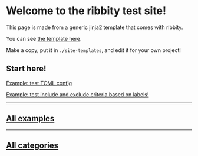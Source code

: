 

# Welcome to the ribbity test site!

This page is made from a generic jinja2 template that comes with ribbity.

You can see [the template here](https://github.com/ctb/ribbity/blob/main/ribbity/templates/index.md).

Make a copy, put it in `./site-templates`, and edit it for your own project!

## Start here!




[Example: test TOML config](3-test-toml-config.md)





[Example: test include and exclude criteria based on labels!](13-test-include-and-exclude-criteria-based-on-labels.md)


















---

## [All examples](examples.md)

---

## [All categories](labels.md)

